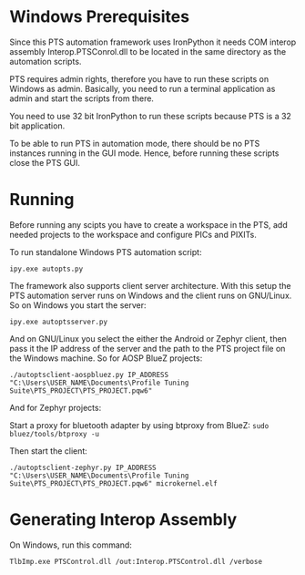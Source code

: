 # Windows Prerequisites

Since this PTS automation framework uses IronPython it needs COM interop
assembly Interop.PTSConrol.dll to be located in the same directory as the
automation scripts.

PTS requires admin rights, therefore you have to run these scripts on Windows
as admin. Basically, you need to run a terminal application as admin and start
the scripts from there.

You need to use 32 bit IronPython to run these scripts because PTS is a 32 bit
application.

To be able to run PTS in automation mode, there should be no PTS instances
running in the GUI mode. Hence, before running these scripts close the PTS GUI.

# Running

Before running any scipts you have to create a workspace in the PTS, add needed
projects to the workspace and configure PICs and PIXITs.

To run standalone Windows PTS automation script:

`ipy.exe autopts.py`

The framework also supports client server architecture. With this setup the PTS
automation server runs on Windows and the client runs on GNU/Linux. So on Windows
you start the server:

`ipy.exe autoptsserver.py`

And on GNU/Linux you select the either the Android or Zephyr client, then pass
it the IP address of the server and the path to the PTS project file on the
Windows machine. So for AOSP BlueZ projects:

`./autoptsclient-aospbluez.py IP_ADDRESS "C:\Users\USER_NAME\Documents\Profile Tuning Suite\PTS_PROJECT\PTS_PROJECT.pqw6"`

And for Zephyr projects:

Start a proxy for bluetooth adapter by using btproxy from BlueZ:
`sudo bluez/tools/btproxy -u`

Then start the client:

`./autoptsclient-zephyr.py IP_ADDRESS "C:\Users\USER_NAME\Documents\Profile Tuning Suite\PTS_PROJECT\PTS_PROJECT.pqw6" microkernel.elf`

# Generating Interop Assembly

On Windows, run this command:

`TlbImp.exe PTSControl.dll /out:Interop.PTSControl.dll /verbose`
